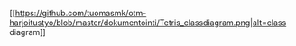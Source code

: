 [[https://github.com/tuomasmk/otm-harjoitustyo/blob/master/dokumentointi/Tetris_classdiagram.png|alt=class diagram]]
